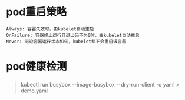 # pod重启策略
~~~ 
Always: 容器失效时，由kubelet自动重启
OnFailure: 容器终止运行且退出码不为0时，由kubelet自动重启
Never: 无论容器运行状态如何，kubelet都不会重启该容器
~~~
# pod健康检测
### 
> kubectl run busybox --image-busybox --dry-run-client -o yaml > demo.yaml
